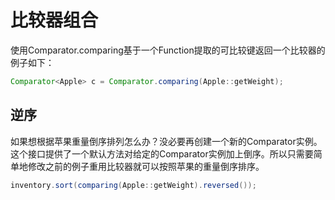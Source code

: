 # 比较器组合

使用Comparator.comparing基于一个Function提取的可比较键返回一个比较器的例子如下：
```java
Comparator<Apple> c = Comparator.comparing(Apple::getWeight);
```

## 逆序
如果想根据苹果重量倒序排列怎么办？没必要再创建一个新的Comparator实例。这个接口提供了一个默认方法对给定的Comparator实例加上倒序。所以只需要简单地修改之前的例子重用比较器就可以按照苹果的重量倒序排序。

```java
inventory.sort(comparing(Apple::getWeight).reversed());
```
																																																																																																																							

